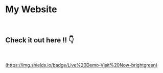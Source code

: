 # My Website
<br>

## Check it out here !! 👇 
<br>

[(https://img.shields.io/badge/Live%20Demo-Visit%20Now-brightgreen)](https://your-website-link.com)
